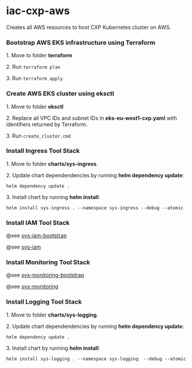 # iac-cxp-aws

Creates all AWS resources to host CXP Kubernetes cluster on AWS.

### Bootstrap AWS EKS infrastructure using Terraform

1\. Move to folder __terraform__

2\. Run `terraform plan` 

3\. Run `terraform apply` 

### Create AWS EKS cluster using eksctl

1\. Move to folder __eksctl__

2\. Replace all VPC IDs and subnet IDs in __eks-eu-west1-cxp.yaml__ with identifiers returned by Terraform.

3\. Run `create_cluster.cmd`

### Install Ingress Tool Stack

1\. Move to folder __charts/sys-ingress__.

2\. Update chart dependendencies by running __helm dependency update__:

```
helm dependency update .
```

3\. Install chart by running __helm install__:

```
helm install sys-ingress . --namespace sys-ingress --debug --atomic
```

### Install IAM Tool Stack

@see [sys-iam-bootstrap](helm/sys-iam-bootstrap/README.md)

@see [sys-iam](helm/sys-iam/README.md)

### Install Monitoring Tool Stack

@see [sys-monitoring-bootstrap](helm/sys-monitoring-bootstrap/README.md)

@see [sys-monitoring](helm/sys-monitoring/README.md)

### Install Logging Tool Stack

1\. Move to folder __charts/sys-logging__.

2\. Update chart dependendencies by running __helm dependency update__:

```
helm dependency update .
```

3\. Install chart by running __helm install__:

```
helm install sys-logging . --namespace sys-logging  --debug --atomic
```
